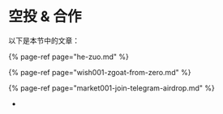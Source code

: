# 空投 & 合作

以下是本节中的文章：

{% page-ref page="he-zuo.md" %}

{% page-ref page="wish001-zgoat-from-zero.md" %}

{% page-ref page="market001-join-telegram-airdrop.md" %}



* [ ](https://doc.zgoat.org/shi-chang/mei-ti-bao-dao)

